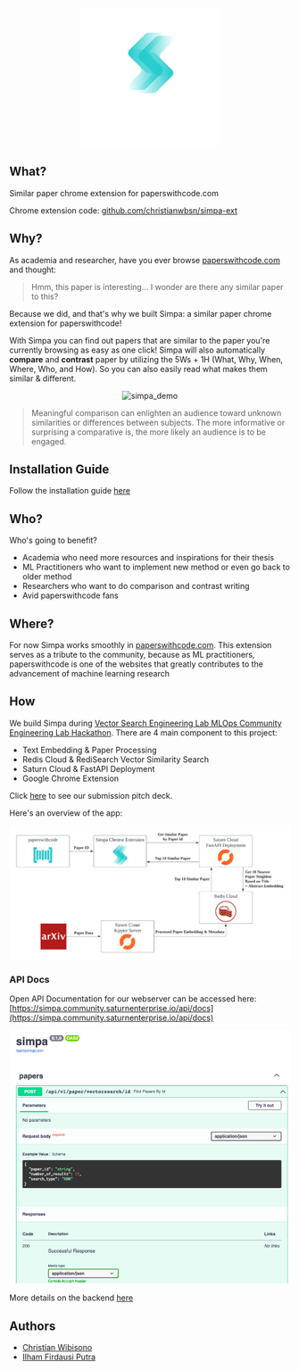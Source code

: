 <p align="center"> <img src="assets/logo_with_title.png" alt="simpa_logo" width="250"/>

## What?
Similar paper chrome extension for paperswithcode.com

Chrome extension code: [github.com/christianwbsn/simpa-ext](https://github.com/christianwbsn/simpa-ext)

## Why?
As academia and researcher, have you ever browse [paperswithcode.com](https://paperswithcode.com/) and thought:

> Hmm, this paper is interesting... I wonder are there any similar paper to this?

Because we did, and that's why we built Simpa: a similar paper chrome extension for paperswithcode!

With Simpa you can find out papers that are similar to the paper you're currently browsing as easy as one click! Simpa will also automatically **compare** and **contrast** paper by utilizing the 5Ws + 1H (What, Why, When, Where, Who, and How). So you can also easily read what makes them similar & different.

<p align="center"> <img src="assets/demo.gif" alt="simpa_demo"/>

> Meaningful comparison can enlighten an audience toward unknown similarities or differences between subjects. The more informative or surprising a comparative is, the more likely an audience is to be engaged.

## Installation Guide
Follow the installation guide [here](https://github.com/christianwbsn/simpa-ext)

## Who?
Who's going to benefit?
* Academia who need more resources and inspirations for their thesis
* ML Practitioners who want to implement new method or even go back to older method
* Researchers who want to do comparison and contrast writing
* Avid paperswithcode fans

## Where?
For now Simpa works smoothly in [paperswithcode.com](https://paperswithcode.com/). This extension serves as a tribute to the community, because as ML practitioners, paperswithcode is one of the websites that greatly contributes to the advancement of machine learning research

## How
We build Simpa during [Vector Search Engineering Lab MLOps Community Engineering Lab Hackathon](hackathon.redisventures.com). There are 4 main component to this project:
* Text Embedding & Paper Processing
* Redis Cloud & RediSearch Vector Similarity Search
* Saturn Cloud & FastAPI Deployment
* Google Chrome Extension

Click [here](https://bit.ly/simpaDeck) to see our submission pitch deck.

Here's an overview of the app:

<p align="center"> <img src="assets/Simpa_App_Diagram.png" alt="simpa_overview" width="750"/>

### API Docs
Open API Documentation for our webserver can be accessed here:
[https://simpa.community.saturnenterprise.io/api/docs](https://simpa.community.saturnenterprise.io/api/docs)

<p align="center"> <img src="assets/be.png" alt="simpa_overview" width="750"/>

More details on the backend [here](/backend/simpa/)

## Authors
* [Christian Wibisono](https://github.com/christianwbsn)
* [Ilham Firdausi Putra](https://github.com/ilhamfp)